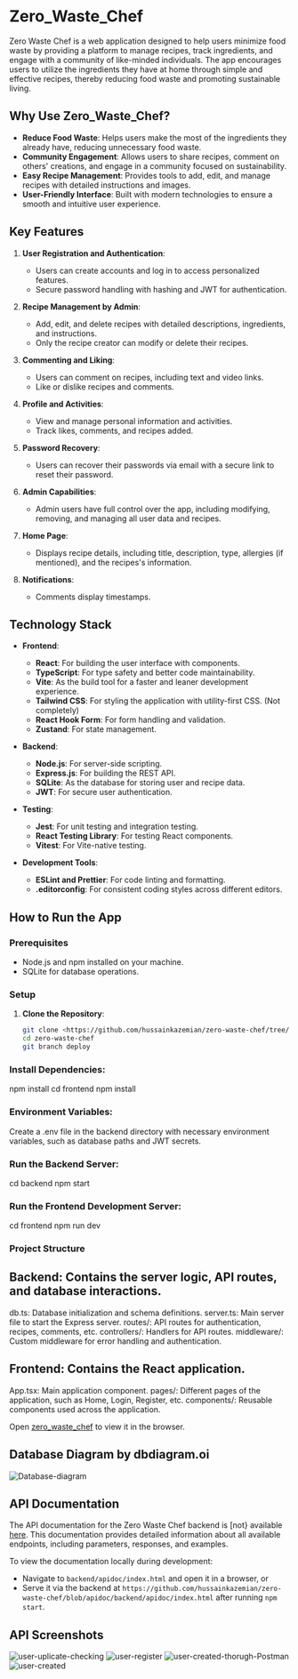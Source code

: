 # Zero_Waste_Chef

Zero Waste Chef is a web application designed to help users minimize food waste by providing a platform to manage recipes, track ingredients, and engage with a community of like-minded individuals. The app encourages users to utilize the ingredients they have at home through simple and effective recipes, thereby reducing food waste and promoting sustainable living.

## Why Use Zero_Waste_Chef?

- **Reduce Food Waste**: Helps users make the most of the ingredients they already have, reducing unnecessary food waste.
- **Community Engagement**: Allows users to share recipes, comment on others' creations, and engage in a community focused on sustainability.
- **Easy Recipe Management**: Provides tools to add, edit, and manage recipes with detailed instructions and images.
- **User-Friendly Interface**: Built with modern technologies to ensure a smooth and intuitive user experience.

## Key Features

1. **User Registration and Authentication**:
   - Users can create accounts and log in to access personalized features.
   - Secure password handling with hashing and JWT for authentication.

2. **Recipe Management by Admin**:
   - Add, edit, and delete recipes with detailed descriptions, ingredients, and instructions.
   - Only the recipe creator can modify or delete their recipes.

3. **Commenting and Liking**:
   - Users can comment on recipes, including text and video links.
   - Like or dislike recipes and comments.

4. **Profile and Activities**:
   - View and manage personal information and activities.
   - Track likes, comments, and recipes added.

5. **Password Recovery**:
   - Users can recover their passwords via email with a secure link to reset their password. 

6. **Admin Capabilities**:
   - Admin users have full control over the app, including modifying, removing, and managing all user data and recipes.

7. **Home Page**:
   - Displays recipe details, including title, description,  type, allergies (if mentioned), and the recipes's information.

8. **Notifications**:
   - Comments display timestamps.

## Technology Stack

- **Frontend**:
  - **React**: For building the user interface with components.
  - **TypeScript**: For type safety and better code maintainability.
  - **Vite**: As the build tool for a faster and leaner development experience.
  - **Tailwind CSS**: For styling the application with utility-first CSS. (Not completely)
  - **React Hook Form**: For form handling and validation.
  - **Zustand**: For state management.

- **Backend**:
  - **Node.js**: For server-side scripting.
  - **Express.js**: For building the REST API.
  - **SQLite**: As the database for storing user and recipe data.
  - **JWT**: For secure user authentication.

- **Testing**:
  - **Jest**: For unit testing and integration testing.
  - **React Testing Library**: For testing React components.
  - **Vitest**: For Vite-native testing.

- **Development Tools**:
  - **ESLint and Prettier**: For code linting and formatting.
  - **.editorconfig**: For consistent coding styles across different editors.

## How to Run the App

### Prerequisites

- Node.js and npm installed on your machine.
- SQLite for database operations.

### Setup

1. **Clone the Repository**:
   ```bash
   git clone <https://github.com/hussainkazemian/zero-waste-chef/tree/deploy>
   cd zero-waste-chef 
   git branch deploy

 ### Install Dependencies:
 npm install
cd frontend
npm install

 ### Environment Variables:

Create a .env file in the backend directory with necessary environment variables, such as database paths and JWT secrets.

### Run the Backend Server:
cd backend
npm start

### Run the Frontend Development Server:
cd frontend
npm run dev

### Project Structure
## Backend: Contains the server logic, API routes, and database interactions.

db.ts: Database initialization and schema definitions.
server.ts: Main server file to start the Express server.
routes/: API routes for authentication, recipes, comments, etc.
controllers/: Handlers for API routes.
middleware/: Custom middleware for error handling and authentication.

## Frontend: Contains the React application.
App.tsx: Main application component.
pages/: Different pages of the application, such as Home, Login, Register, etc.
components/: Reusable components used across the application.


Open [zero_waste_chef](https://users.metropolia.fi/~hussaink/zero_waste_chef/) to view it in the browser.


## Database Diagram by dbdiagram.oi
![Database-diagram](document/zero_waste_chef%20(1).png)

## API Documentation

The API documentation for the Zero Waste Chef backend is [not} available [here](https://users.metropolia.fi/~hussaink/zero_waste_chef/apidoc/). This documentation provides detailed information about all available endpoints, including parameters, responses, and examples.

To view the documentation locally during development:
- Navigate to `backend/apidoc/index.html` and open it in a browser, or
- Serve it via the backend at `https://github.com/hussainkazemian/zero-waste-chef/blob/apidoc/backend/apidoc/index.html` after running `npm start`.

## API Screenshots
![user-uplicate-checking](document/checckuseruplicat.png)
![user-register](document/register.png)
![user-created-thorugh-Postman](document/user-created.png)
![user-created](document/login.png)





